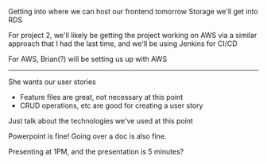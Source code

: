 Getting into where we can host our frontend tomorrow
Storage we'll get into RDS

For project 2, we'll likely be getting the project working on AWS via a similar approach that I had the last time, and we'll be using Jenkins for CI/CD 

For AWS, Brian(?) will be setting us up with AWS 

---

She wants our user stories
 - Feature files are great, not necessary at this point
 - CRUD operations, etc are good for creating a user story

Just talk about the technologies we've used at this point

Powerpoint is fine! Going over a doc is also fine.

Presenting at 1PM, and the presentation is 5 minutes?